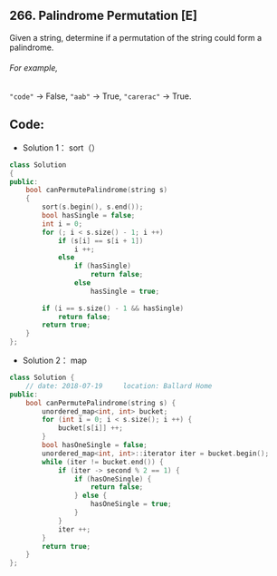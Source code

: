 ## 266. Palindrome Permutation [E]
Given a string, determine if a permutation of the string could form a palindrome.

###### For example,
`"code"` -> False, `"aab"` -> True, `"carerac"` -> True.

## Code:
- Solution 1： sort（）
```c++
class Solution 
{
public:
    bool canPermutePalindrome(string s) 
    {
        sort(s.begin(), s.end());
        bool hasSingle = false;
        int i = 0;
        for (; i < s.size() - 1; i ++)
            if (s[i] == s[i + 1])
                i ++;
            else
                if (hasSingle)
                    return false;
                else
                    hasSingle = true;
        
        if (i == s.size() - 1 && hasSingle)
            return false;
        return true;
    }
};
```

- Solution 2： map
```c++
class Solution {
    // date: 2018-07-19     location: Ballard Home
public:
    bool canPermutePalindrome(string s) {
        unordered_map<int, int> bucket;
        for (int i = 0; i < s.size(); i ++) {
            bucket[s[i]] ++;
        }
        bool hasOneSingle = false;
        unordered_map<int, int>::iterator iter = bucket.begin();
        while (iter != bucket.end()) {
            if (iter -> second % 2 == 1) {
                if (hasOneSingle) {
                    return false;
                } else {
                    hasOneSingle = true;
                }
            }
            iter ++;
        }
        return true;
    }
};
```
